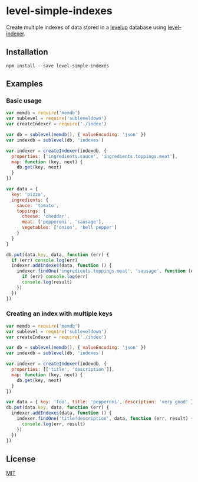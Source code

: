 # level-simple-indexes

Create multiple indexes of data stored in a [levelup](http://npmjs.org/levelup) database using [level-indexer](http://npmjs.org/level-indexer).

## Installation

```
npm install --save level-simple-indexes
```

## Examples

### Basic usage

```js
var memdb = require('memdb')
var sublevel = require('subleveldown')
var createIndexer = require('./index')

var db = sublevel(memdb(), { valueEncoding: 'json' })
var indexdb = sublevel(db, 'indexes')

var indexer = createIndexer(indexdb, {
  properties: ['ingredients.sauce', 'ingredients.toppings.meat'],
  map: function (key, next) {
    db.get(key, next)
  }
})

var data = {
  key: 'pizza',
  ingredients: {
    sauce: 'tomato',
    toppings: {
      cheese: 'cheddar',
      meat: ['pepperoni', 'sausage'],
      vegetables: ['onion', 'bell pepper']
    }
  }
}

db.put(data.key, data, function (err) {
  if (err) console.log(err)
  indexer.addIndexes(data, function () {
    indexer.findOne('ingredients.toppings.meat', 'sausage', function (err, result) {
      if (err) console.log(err)
      console.log(result)
    })
  })
})

```

### Creating an index with multiple keys

```js
var memdb = require('memdb')
var sublevel = require('subleveldown')
var createIndexer = require('./index')

var db = sublevel(memdb(), { valueEncoding: 'json' })
var indexdb = sublevel(db, 'indexes')

var indexer = createIndexer(indexdb, {
  properties: [['title', 'description']],
  map: function (key, next) {
    db.get(key, next)
  }
})

var data = { key: 'foo', title: 'pepperoni', description: 'very good' }
db.put(data.key, data, function (err) {
  indexer.addIndexes(data, function () {
    indexer.findOne('title!description', data, function (err, result) {
      console.log(err, result)
    })
  })
})
```

## License
[MIT](LICENSE.md)